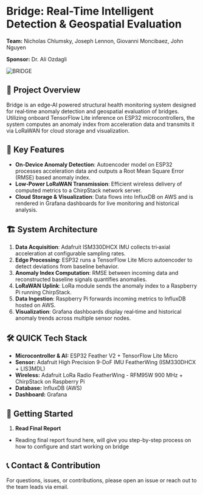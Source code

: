 # Bridge: Real-Time Intelligent Detection & Geospatial Evaluation

**Team:** Nicholas Chlumsky, Joseph Lennon, Giovanni Moncibaez, John Nguyen

**Sponsor:** Dr. Ali Ozdagli

![BRIDGE](Bridge_Fall2024–Spring2025/Documentation/images/BRIDGE%20Senior%20Project%20Poster%20.png)

## 📖 Project Overview

Bridge is an edge‑AI powered structural health monitoring system designed for real‑time anomaly detection and geospatial evaluation of bridges. Utilizing onboard TensorFlow Lite inference on ESP32 microcontrollers, the system computes an anomaly index from acceleration data and transmits it via LoRaWAN for cloud storage and visualization.

## 🔑 Key Features

* **On‑Device Anomaly Detection**: Autoencoder model on ESP32 processes acceleration data and outputs a Root Mean Square Error (RMSE) based anomaly index.
* **Low‑Power LoRaWAN Transmission**: Efficient wireless delivery of computed metrics to a ChirpStack network server.
* **Cloud Storage & Visualization**: Data flows into InfluxDB on AWS and is rendered in Grafana dashboards for live monitoring and historical analysis.

## 🏗️ System Architecture

1. **Data Acquisition**: Adafruit ISM330DHCX IMU collects tri‑axial acceleration at configurable sampling rates.
2. **Edge Processing**: ESP32 runs a TensorFlow Lite Micro autoencoder to detect deviations from baseline behavior.
3. **Anomaly Index Computation**: RMSE between incoming data and reconstructed baseline signals quantifies anomalies.
4. **LoRaWAN Uplink**: LoRa module sends the anomaly index to a Raspberry Pi running ChirpStack.
5. **Data Ingestion**: Raspberry Pi forwards incoming metrics to InfluxDB hosted on AWS.
6. **Visualization**: Grafana dashboards display real‑time and historical anomaly trends across multiple sensor nodes.

## 🛠️ QUICK Tech Stack

* **Microcontroller & AI:** ESP32 Feather V2 + TensorFlow Lite Micro
* **Sensor:** Adafruit High Precision 9-DoF IMU FeatherWing (ISM330DHCX + LIS3MDL)
* **Wireless:** Adafruit LoRa Radio FeatherWing - RFM95W 900 MHz + ChirpStack on Raspberry Pi
* **Database:** InfluxDB (AWS)
* **Dashboard:** Grafana

## 🚀 Getting Started

1. **Read Final Report**
* Reading final report found here, will give you step-by-step process on how to configure and start working on bridge

## 📞 Contact & Contribution

For questions, issues, or contributions, please open an issue or reach out to the team leads via email.
